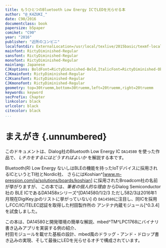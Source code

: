 ```yaml
---
title: もうひとつのBluetooth Low Energy ICでLEDを光らせる本
author: "@_K4ZUKI_"
date: C90/2016
documentclass: book
papersize: b5paper
comiket: "C90"
year: "2016"
publisher: "近所のコンビニ"
localfontdir: ExternalLocation=/usr/local/texlive/2015basic/texmf-local/
mainfont: RictyDiminished-Regular
sansfont: RictyDiminished-Regular
monofont: RictyDiminished-Regular
mainlang: Japanese
CJKoptions: BoldFont=RictyDiminished-Bold,ItalicFont=RictyDiminished-Oblique
CJKmainfont: RictyDiminished-Regular
CJKsansfont: RictyDiminished-Regular
CJKmonofont: RictyDiminished-Regular
geometry: top=30truemm,bottom=30truemm,left=20truemm,right=20truemm
keywords: keyword
secPrefix: Chapter
linkcolor: black
urlcolor: black
citecolor: black
...
```


<!--
localfontdir: ExternalLocation=/home/yamamoto/.local/share/fonts/
`pinout.txt`{.include}
-->

# まえがき {.unnumbered}
このドキュメントは、Dialog社のBluetooth Low Energy IC `DA14580` を使った作品で、
*Lチカをするにはどうすればよいか* を解説する本です。  

Bluetooth(R) Low Energy ないしはBLEの機能を持ったIoTデバイスに採用されるICというとTI社とNordic社、
さらにはKoshian^[www.m-pression.com/ja/solutions/boards/koshian] に採用されたBroadcom社の名前が挙がりますが、
この本では、_筆者の個人的な理由_ からDialog Semiconductor社の
BLE ICであるDA1458xシリーズ^[DA14580/1/2/3 ただし582/3は2016年1月現在DigiKey.jpのリストに挙がっていない] の
`DA14580`に注目し、同ICを採用しFCC/IC/TELEC認証を取得した村田製作所の
アンテナ内蔵モジュール[^0.3.4]
を試食しました。

この本は、DA14580と開発環境の簡単な解説、mbed^TM^LPC1768にバイナリ書き込みアプリを実装する例の紹介、\
村田モジュールを載せた基板の設計、mbed風のドラッグ・アンド・ドロップ書き込みの実現、そして最後にLEDを光らせるオチで構成されています。
